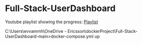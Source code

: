 ﻿# Full-Stack-UserDashboard

Youtube playlist showing the progress: [Playlist](https://www.youtube.com/playlist?list=PLrzWQu7Ajpi22zcE_emNsOFNfQpWqM2d7)

C:\Users\evvammh\OneDrive - Ericsson\dockerProject\Full-Stack-UserDashboard-main>docker-compose.yml up
